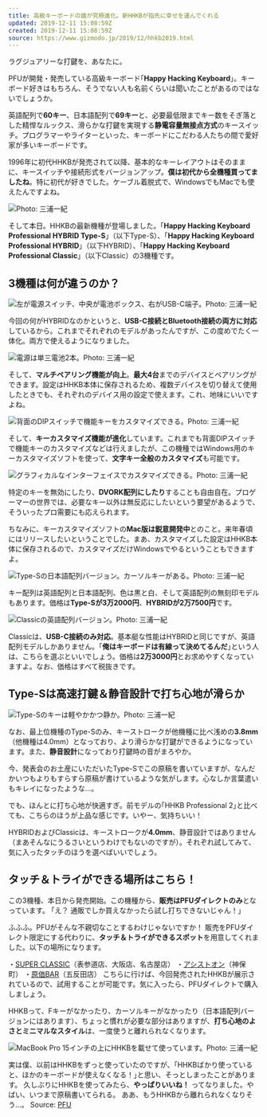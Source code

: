 ```yaml
---
title: 高級キーボードの雄が究極進化。新HHKBが指先に幸せを運んでくれる
updated: 2019-12-11 15:08:59Z
created: 2019-12-11 15:08:59Z
source: https://www.gizmodo.jp/2019/12/hhkb2019.html
---
```


ラグジュアリーな打鍵を、あなたに。

PFUが開発・発売している高級キーボード｢**Happy Hacking Keyboard**｣。キーボード好きはもちろん、そうでない人も名前くらいは聞いたことがあるのではないでしょうか。

英語配列で**60キー**、日本語配列で**69キー**と、必要最低限までキー数をそぎ落とした精悍なルックス、滑らかな打鍵を実現する**静電容量無接点方式**のキースイッチ。プログラマーやライターといった、キーボードにこだわる人たちの間で愛好家が多いキーボードです。

1996年に初代HHKBが発売されて以降、基本的なキーレイアウトはそのままに、キースイッチや接続形式をバージョンアップ。**僕は初代から全機種買ってましたね**。特に初代が好きでした。ケーブル着脱式で、WindowsでもMacでも使えたんですよね。

![](https://assets.media-platform.com/gizmodo/dist/images/2019/12/10/191210HHKB-01-w1280.JPG)Photo: 三浦一紀

そして本日。HHKBの最新機種が登場しました。｢**Happy Hacking Keyboard Professional HYBRID Type-S**｣（以下Type-S）、｢**Happy Hacking Keyboard Professional HYBRID**｣（以下HYBRID）、｢**Happy Hacking Keyboard Professional Classic**｣（以下Classic）の3機種です。

## 3機種は何が違うのか？

![](https://assets.media-platform.com/gizmodo/dist/images/2019/12/10/191210HHKB-03-w1280.JPG)左が電源スイッチ、中央が電池ボックス、右がUSB-C端子。Photo: 三浦一紀

今回の何がHYBRIDなのかというと、**USB-C接続とBluetooth接続の両方に対応**しているから。これまでそれぞれのモデルがあったんですが、この度めでたく一体化。両方で使えるようになりました。

![](https://assets.media-platform.com/gizmodo/dist/images/2019/12/10/191210HHKB-04-w1280.JPG)電源は単三電池2本。Photo: 三浦一紀

そして、**マルチペアリング機能が向上**。**最大4台**までのデバイスとペアリングができます。設定はHHKB本体に保存されるため、複数デバイスを切り替えて使用したときでも、それぞれのデバイス用の設定で使えます。これ、地味にいいですよね。

![](https://assets.media-platform.com/gizmodo/dist/images/2019/12/10/191210HHKB-05-w1280.JPG)背面のDIPスイッチで機能キーをカスタマイズできる。Photo: 三浦一紀

そして、**キーカスタマイズ機能が進化**しています。これまでも背面DIPスイッチで機能キーのカスタマイズなどは行えましたが、この機種ではWindows用のキーカスタマイズソフトを使って、**文字キー全般のカスタマイズ**も可能です。

![](https://assets.media-platform.com/gizmodo/dist/images/2019/12/10/191210HHKB-06-w1280.JPG)グラフィカルなインターフェイスでカスタマイズできる。Photo: 三浦一紀

特定のキーを無効にしたり、**DVORK配列にしたり**することも自由自在。プロゲーマーの世界では、必要なキー以外は無反応にしたいという要望があるようで、そういったプロ需要にも応えられます。

ちなみに、キーカスタマイズソフトの**Mac版は鋭意開発中**とのこと。来年春頃にはリリースしたいということでした。まあ、カスタマイズした設定はHHKB本体に保存されるので、カスタマイズだけWindowsでやるということもできますよ。

![](https://assets.media-platform.com/gizmodo/dist/images/2019/12/10/191210HHKB-07-w1280.JPG)Type-Sの日本語配列バージョン。カーソルキーがある。Photo: 三浦一紀

キー配列は英語配列と日本語配列、色は黒と白、そして英語配列の無刻印モデルもあります。価格は**Type-Sが3万2000円**、**HYBRIDが2万7500円**です。

![](https://assets.media-platform.com/gizmodo/dist/images/2019/12/10/191210HHKB-08-w1280.JPG)Classicの英語配列バージョン。Photo: 三浦一紀

Classicは、**USB-C接続のみ対応**。基本艇な性能はHYBRIDと同じですが、英語配列モデルしかありません。｢**俺はキーボードは有線って決めてるんだ**｣という人は、こちらを選ぶといいでしょう。価格は**2万3000円**とお求めやすくなっていますよ。なお、価格はすべて税抜きです。

## Type-Sは高速打鍵＆静音設計で打ち心地が滑らか

![](https://assets.media-platform.com/gizmodo/dist/images/2019/12/10/191210HHKB-09-w1280.JPG)Type-Sのキーは軽やかかつ静か。Photo: 三浦一紀

なお、最上位機種のType-Sのみ、キーストロークが他機種に比べ浅めの**3.8mm**（他機種は4.0mm）となっており、より滑らかな打鍵ができるようになっています。また、**静音設計**になっており打鍵時の音がまろやか。

今、発表会のお土産にいただいたType-Sでこの原稿を書いていますが、なんだかいつもよりもすらすら原稿が書けているような気がします。心なしか言葉遣いもキレイになったような…。

でも、ほんとに打ち心地が快適すぎ。前モデルの｢HHKB Professional 2｣と比べても、こちらのほうが上品な感じです。いやー、気持ちいい！

HYBRIDおよびClassicは、キーストロークが**4.0mm**、静音設計ではありません（まあそんなにうるさいというわけでもないのですが）。それぞれ試してみて、気に入ったタッチのほうを選べばいいでしょう。

## タッチ＆トライができる場所はこちら！

この3機種、本日から発売開始。この機種から、**販売はPFUダイレクトのみ**となっています。
｢え？ 通販でしか買えなかったら試し打ちできないじゃん！｣

ふふふ。PFUがそんな不親切なことするわけじゃないですか！ 販売をPFUダイレクト限定にする代わりに、**タッチ＆トライができるスポット**を用意してくれました。以下の場所になります。

・[SUPER CLASSIC](https://superclassic.jp/)（表参道店、大阪店、名古屋店）
・[アシストオン](https://www.assiston.co.jp/)（神保町）
・[原価BAR](https://www.genkabar.jp/)（五反田店）
こちらに行けば、今回発売されたHHKBが展示されているので、試用することが可能です。気に入ったら、PFUダイレクトで購入しましょう。

HHKBって、Fキーがなかったり、カーソルキーがなかったり（日本語配列バージョンにはあります）、ちょっと慣れが必要な部分はありますが、**打ち心地のよさとミニマルなスタイル**は、一度使うと離れられなくなります。

![](https://assets.media-platform.com/gizmodo/dist/images/2019/12/10/191210HHKB-10-w1280.JPG)MacBook Pro 15インチの上にHHKBを載せて使っています。Photo: 三浦一紀

実は僕、以前はHHKBをずっと使っていたのですが、｢HHKBばかり使っていると、ほかのキーボードが使えなくなる！｣と思い、そっとしまったことがあります。
久しぶりにHHKBを使ってみたら、**やっぱりいいね！** ってなりました。やばい、いつまで原稿書いてられる。
ああ、もうHHKBから離れられなくなりそう…。
Source: [PFU](https://happyhackingkb.com/jp/)